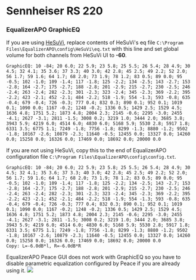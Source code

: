 # Sennheiser RS 220
### EqualizerAPO GraphicEQ
If you are using [HeSuVi](https://sourceforge.net/projects/hesuvi/), replace contents of HeSuVi's eq file `C:\Program Files\EqualizerAPO\config\HeSuVi\eq.txt` with this line and set global volume for both channels from HeSuVi UI to **-60**.
```
GraphicEQ: 10 -84; 20 6.0; 22 5.9; 23 5.8; 25 5.5; 26 5.4; 28 4.9; 30 4.5; 32 4.1; 35 3.6; 37 3.3; 40 3.0; 42 2.8; 45 2.5; 49 2.2; 52 2.0; 56 1.7; 59 1.6; 64 1.7; 68 2.0; 73 1.9; 78 1.2; 83 0.5; 89 0.0; 95 -0.5; 102 -1.0; 109 -1.4; 117 -1.8; 125 -2.2; 134 -2.5; 143 -2.7; 153 -2.8; 164 -2.7; 175 -2.7; 188 -2.8; 201 -2.9; 215 -2.7; 230 -2.5; 246 -2.4; 263 -2.4; 282 -2.3; 301 -2.3; 323 -2.4; 345 -2.3; 369 -2.2; 395 -2.2; 423 -2.1; 452 -2.1; 484 -2.2; 518 -1.9; 554 -1.3; 593 -0.8; 635 -0.4; 679 -0.4; 726 -0.3; 777 0.4; 832 0.3; 890 0.1; 952 0.1; 1019 0.1; 1090 0.0; 1167 -0.2; 1248 -0.2; 1336 0.5; 1429 2.5; 1529 4.5; 1636 4.8; 1751 5.2; 1873 4.8; 2004 2.3; 2145 -0.6; 2295 -3.0; 2455 -4.1; 2627 -3.1; 2811 -1.5; 3008 0.2; 3219 1.0; 3444 2.0; 3685 3.8; 3943 5.9; 4219 6.0; 4514 6.0; 4830 6.0; 5168 5.9; 5530 2.8; 5917 1.8; 6331 3.5; 6775 1.1; 7249 -1.8; 7756 -1.8; 8299 -1.3; 8880 -1.2; 9502 -1.8; 10167 -2.6; 10879 -2.3; 11640 -0.5; 12455 0.0; 13327 0.0; 14260 0.0; 15258 0.0; 16326 0.0; 17469 0.0; 18692 0.0; 20000 0.0
```
If you are not using HeSuVi, copy this to the end of EqualizerAPO configuration file `C:\Program Files\EqualizerAPO\config\config.txt`.
```
GraphicEQ: 10 -84; 20 6.0; 22 5.9; 23 5.8; 25 5.5; 26 5.4; 28 4.9; 30 4.5; 32 4.1; 35 3.6; 37 3.3; 40 3.0; 42 2.8; 45 2.5; 49 2.2; 52 2.0; 56 1.7; 59 1.6; 64 1.7; 68 2.0; 73 1.9; 78 1.2; 83 0.5; 89 0.0; 95 -0.5; 102 -1.0; 109 -1.4; 117 -1.8; 125 -2.2; 134 -2.5; 143 -2.7; 153 -2.8; 164 -2.7; 175 -2.7; 188 -2.8; 201 -2.9; 215 -2.7; 230 -2.5; 246 -2.4; 263 -2.4; 282 -2.3; 301 -2.3; 323 -2.4; 345 -2.3; 369 -2.2; 395 -2.2; 423 -2.1; 452 -2.1; 484 -2.2; 518 -1.9; 554 -1.3; 593 -0.8; 635 -0.4; 679 -0.4; 726 -0.3; 777 0.4; 832 0.3; 890 0.1; 952 0.1; 1019 0.1; 1090 0.0; 1167 -0.2; 1248 -0.2; 1336 0.5; 1429 2.5; 1529 4.5; 1636 4.8; 1751 5.2; 1873 4.8; 2004 2.3; 2145 -0.6; 2295 -3.0; 2455 -4.1; 2627 -3.1; 2811 -1.5; 3008 0.2; 3219 1.0; 3444 2.0; 3685 3.8; 3943 5.9; 4219 6.0; 4514 6.0; 4830 6.0; 5168 5.9; 5530 2.8; 5917 1.8; 6331 3.5; 6775 1.1; 7249 -1.8; 7756 -1.8; 8299 -1.3; 8880 -1.2; 9502 -1.8; 10167 -2.6; 10879 -2.3; 11640 -0.5; 12455 0.0; 13327 0.0; 14260 0.0; 15258 0.0; 16326 0.0; 17469 0.0; 18692 0.0; 20000 0.0
Copy: L=-6.0dB*l, R=-6.0dB*R
```
EqualizerAPO Peace GUI does not work with GraphicEQ so you have to disable parametric equalization configured by Peace if you are already using it.
![](https://raw.githubusercontent.com/jaakkopasanen/AutoEq/master/results/Innerfidelity%202017/innerfidelity/onear/Sennheiser%20RS%20220/Sennheiser%20RS%20220.png)
